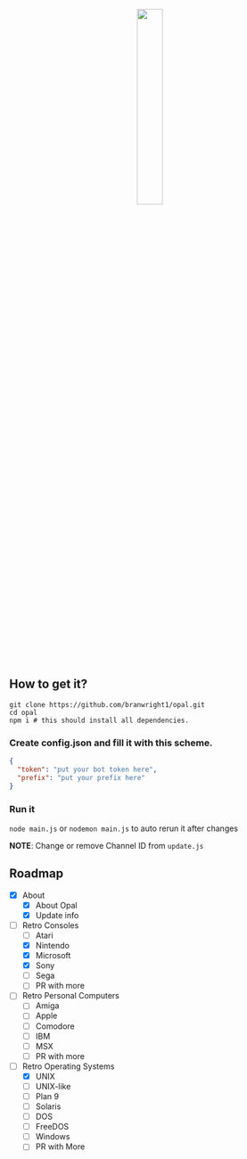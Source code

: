 <p align="center">
<img width="30%" src="https://i.imgur.com/Y3TBiZH.jpg" />
</p>

## How to get it?
```
git clone https://github.com/branwright1/opal.git
cd opal
npm i # this should install all dependencies.
``` 
### Create config.json and fill it with this scheme.
```Json
{
  "token": "put your bot token here",
  "prefix": "put your prefix here"
}
```
### Run it
``node main.js`` or ``nodemon main.js`` to auto rerun it after changes

**NOTE**: Change or remove Channel ID from `update.js`

## Roadmap
- [x] About
  - [x] About Opal
  - [x] Update info
- [ ] Retro Consoles
  - [ ] Atari
  - [x] Nintendo
  - [x] Microsoft
  - [x] Sony
  - [ ] Sega
  - [ ] PR with more
- [ ] Retro Personal Computers
  - [ ] Amiga
  - [ ] Apple
  - [ ] Comodore
  - [ ] IBM
  - [ ] MSX
  - [ ] PR with more 
- [ ] Retro Operating Systems
  - [x] UNIX
  - [ ] UNIX-like
  - [ ] Plan 9
  - [ ] Solaris
  - [ ] DOS
  - [ ] FreeDOS
  - [ ] Windows
  - [ ] PR with More
